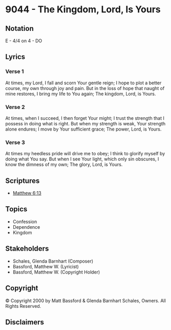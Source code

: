 # 9044 - The Kingdom, Lord, Is Yours

## Notation

E - 4/4 on 4 - DO

## Lyrics

### Verse 1

At times, my Lord, I fall and scorn Your gentle reign; I hope to plot a better course, my own through joy and pain. But in the loss of hope that naught of mine restores, I bring my life to You again; The kingdom, Lord, is Yours.

### Verse 2

At times, when I succeed, I then forget Your might; I trust the strength that I possess in doing what is right. But when my strength is weak, Your strength alone endures; I move by Your sufficient grace; The power, Lord, is Yours.

### Verse 3

At times my heedless pride will drive me to obey; I think to glorify myself by doing what You say. But when I see Your light, which only sin obscures, I know the dimness of my own; The glory, Lord, is Yours.


## Scriptures

- [Matthew 6:13](https://www.biblegateway.com/passage/?search=Matthew%206%3A13)

## Topics

- Confession
- Dependence
- Kingdom

## Stakeholders

- Schales, Glenda Barnhart (Composer)
- Bassford, Matthew W. (Lyricist)
- Bassford, Matthew W. (Copyright Holder)

## Copyright

© Copyright 2000 by Matt Bassford & Glenda Barnhart Schales, Owners. All Rights Reserved.


## Disclaimers


